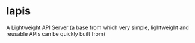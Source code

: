 # lapis
A Lightweight API Server (a base from which very simple, lightweight and reusable APIs can be quickly built from)

